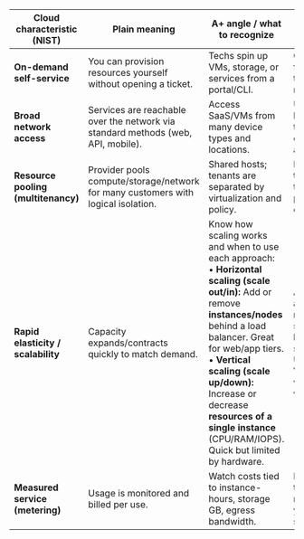 | Cloud characteristic (NIST)         | Plain meaning                                                                     | A+ angle / what to recognize                                                                                                                                                                                                                                                                                                             | Quick example(s)                                                                                            |
| ----------------------------------- | --------------------------------------------------------------------------------- | ---------------------------------------------------------------------------------------------------------------------------------------------------------------------------------------------------------------------------------------------------------------------------------------------------------------------------------------- | ----------------------------------------------------------------------------------------------------------- |
| **On-demand self-service**          | You can provision resources yourself without opening a ticket.                    | Techs spin up VMs, storage, or services from a portal/CLI.                                                                                                                                                                                                                                                                               | Create a VM from a template in minutes.                                                                     |
| **Broad network access**            | Services are reachable over the network via standard methods (web, API, mobile).  | Access SaaS/VMs from many device types and locations.                                                                                                                                                                                                                                                                                    | Use a browser/app to reach a cloud app anywhere.                                                            |
| **Resource pooling (multitenancy)** | Provider pools compute/storage/network for many customers with logical isolation. | Shared hosts; tenants are separated by virtualization and policy.                                                                                                                                                                                                                                                                        | Multiple tenants on the same physical cluster.                                                              |
| **Rapid elasticity / scalability**  | Capacity expands/contracts quickly to match demand.                               | Know how scaling works and when to use each approach: <br>• **Horizontal scaling (scale out/in):** Add or remove **instances/nodes** behind a load balancer. Great for web/app tiers. <br>• **Vertical scaling (scale up/down):** Increase or decrease **resources of a single instance** (CPU/RAM/IOPS). Quick but limited by hardware. | Auto-scaling adds two more app servers at lunch; later scales back. Upgrading a VM from 2 vCPUs to 8 vCPUs. |
| **Measured service (metering)**     | Usage is monitored and billed per use.                                            | Watch costs tied to instance-hours, storage GB, egress bandwidth.                                                                                                                                                                                                                                                                        | Pay only for the time a VM runs and data you store/transfer.                                                |
